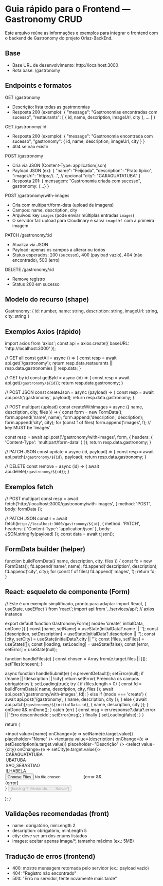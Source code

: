 Guia rápido para o Frontend — Gastronomy CRUD
=============================================

Este arquivo reúne as informações e exemplos para integrar o frontend com o backend de Gastronomy do projeto Orlaz-BackEnd.

Base
----
- Base URL de desenvolvimento: http://localhost:3000
- Rota base: /gastronomy

Endpoints e formatos
--------------------
GET /gastronomy
- Descrição: lista todas as gastronomias
- Resposta 200 (exemplo):
  {
    "message": "Gastronomias encontradas com sucesso",
    "restaurants": [ { id, name, description, imageUrl, city }, ... ]
  }

GET /gastronomy/:id
- Resposta 200 (exemplo):
  { "message": "Gastronomia encontrada com sucesso", "gastronomy": { id, name, description, imageUrl, city } }
- 404 se não existir

POST /gastronomy
- Cria via JSON (Content-Type: application/json)
- Payload JSON (ex):
  {
    "name": "Feijoada",
    "description": "Prato típico",
    "imageUrl": "https://...", // opcional
    "city": "CARAGUATATUBA"
  }
- Resposta 201: { mensagem: "Gastronomia criada com sucesso", gastronomy: {...} }

POST /gastronomy/with-images
- Cria com multipart/form-data (upload de imagens)
- Campos: name, description, city
- Arquivos: key `images` (pode enviar múltiplas entradas `images`)
- O servidor faz upload para Cloudinary e salva `imageUrl` com a primeira imagem

PATCH /gastronomy/:id
- Atualiza via JSON
- Payload: apenas os campos a alterar ou todos
- Status esperados: 200 (sucesso), 400 (payload vazio), 404 (não encontrado), 500 (erro)

DELETE /gastronomy/:id
- Remove registro
- Status 200 em sucesso

Modelo do recurso (shape)
-------------------------
Gastronomy: { id: number, name: string, description: string, imageUrl: string, city: string }

Exemplos Axios (rápido)
-----------------------
import axios from 'axios';
const api = axios.create({ baseURL: 'http://localhost:3000' });

// GET all
const getAll = async () => {
  const resp = await api.get('/gastronomy');
  return resp.data.restaurants || resp.data.gastronomies || resp.data;
}

// GET by id
const getById = async (id) => {
  const resp = await api.get(`/gastronomy/${id}`);
  return resp.data.gastronomy;
}

// POST JSON
const createJson = async (payload) => {
  const resp = await api.post('/gastronomy', payload);
  return resp.data.gastronomy;
}

// POST multipart (upload)
const createWithImages = async ({ name, description, city, files }) => {
  const form = new FormData();
  form.append('name', name);
  form.append('description', description);
  form.append('city', city);
  for (const f of files) form.append('images', f); // key MUST be 'images'

  const resp = await api.post('/gastronomy/with-images', form, {
    headers: { 'Content-Type': 'multipart/form-data' }
  });
  return resp.data.gastronomy;
}

// PATCH JSON
const update = async (id, payload) => {
  const resp = await api.patch(`/gastronomy/${id}`, payload);
  return resp.data.gastronomy;
}

// DELETE
const remove = async (id) => {
  await api.delete(`/gastronomy/${id}`);
}

Exemplos fetch
--------------
// POST multipart
const resp = await fetch('http://localhost:3000/gastronomy/with-images', {
  method: 'POST',
  body: formData
});

// PATCH JSON
const r = await fetch(`http://localhost:3000/gastronomy/${id}`, {
  method: 'PATCH',
  headers: { 'Content-Type': 'application/json' },
  body: JSON.stringify(payload)
});
const data = await r.json();

FormData builder (helper)
-------------------------
function buildFormData({ name, description, city, files }) {
  const fd = new FormData();
  fd.append('name', name);
  fd.append('description', description);
  fd.append('city', city);
  for (const f of files) fd.append('images', f);
  return fd;
}

React: esqueleto de componente (Form)
-------------------------------------
// Este é um exemplo simplificado, pronto para adaptar
import React, { useState, useEffect } from 'react';
import api from '../services/api'; // axios instance

export default function GastronomyForm({ mode='create', initialData, onDone }) {
  const [name, setName] = useState(initialData?.name || '');
  const [description, setDescription] = useState(initialData?.description || '');
  const [city, setCity] = useState(initialData?.city || '');
  const [files, setFiles] = useState([]);
  const [loading, setLoading] = useState(false);
  const [error, setError] = useState(null);

  function handleFiles(e) {
    const chosen = Array.from(e.target.files || []);
    setFiles(chosen);
  }

  async function handleSubmit(e) {
    e.preventDefault();
    setError(null);
    if (!name || !description || !city) return setError('Preencha os campos obrigatórios');
    setLoading(true);
    try {
      if (files.length > 0) {
        const fd = buildFormData({ name, description, city, files });
        await api.post('/gastronomy/with-images', fd);
      } else if (mode === 'create') {
        await api.post('/gastronomy', { name, description, city });
      } else {
        await api.patch(`/gastronomy/${initialData.id}`, { name, description, city });
      }
      onDone && onDone();
    } catch (err) {
      const msg = err.response?.data?.error || 'Erro desconhecido';
      setError(msg);
    } finally { setLoading(false); }
  }

  return (
    <form onSubmit={handleSubmit}>
      <input value={name} onChange={e => setName(e.target.value)} placeholder="Nome" />
      <textarea value={description} onChange={e => setDescription(e.target.value)} placeholder="Descrição" />
      <select value={city} onChange={e => setCity(e.target.value)}>
        <option value="CARAGUATATUBA">CARAGUATATUBA</option>
        <option value="UBATUBA">UBATUBA</option>
        <option value="SAO_SEBASTIAO">SAO_SEBASTIAO</option>
        <option value="ILHABELA">ILHABELA</option>
      </select>
      <input type="file" multiple onChange={handleFiles} />
      {error && <div className="error">{error}</div>}
      <button type="submit" disabled={loading}>{loading ? 'Enviando...' : 'Salvar'}</button>
    </form>
  );
}

Validações recomendadas (front)
-------------------------------
- name: obrigatório, minLength 2
- description: obrigatório, minLength 5
- city: deve ser um dos enums listados
- images: aceitar apenas image/*, tamanho máximo (ex.: 5MB)

Tradução de erros (frontend)
----------------------------
- 400: mostre mensagem retornada pelo servidor (ex.: payload vazio)
- 404: "Registro não encontrado"
- 500: "Erro no servidor, tente novamente mais tarde"
